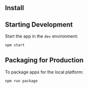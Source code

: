
## Install


## Starting Development

Start the app in the `dev` environment:

```bash
npm start
```

## Packaging for Production

To package apps for the local platform:

```bash
npm run package
```

